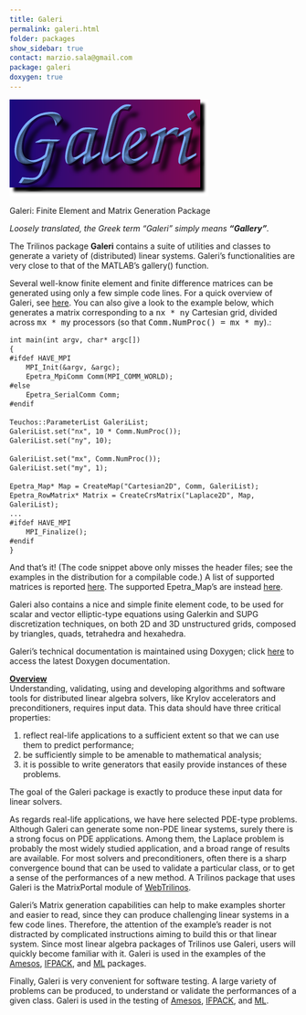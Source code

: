 ```yaml
---
title: Galeri
permalink: galeri.html
folder: packages
show_sidebar: true
contact: marzio.sala@gmail.com
package: galeri
doxygen: true
---
```


![Galeri Logo](images/galeri.png)

Galeri: Finite Element and Matrix Generation Package

_Loosely translated, the Greek term “Galeri” simply means **“Gallery”**._

The Trilinos package **Galeri** contains a suite of utilities and classes to generate a variety of (distributed) linear systems. 
Galeri’s functionalities are very close to that of the MATLAB’s gallery() function.

Several well-know finite element and finite difference matrices can be generated using only a few simple code lines. 
For a quick overview of Galeri, see [here](http://trilinos.org/oldsite/packages/galeri/slides-overview.html). 
You can also give a look to the example below, which generates a matrix corresponding to a <tt>nx * ny</tt> Cartesian grid, 
divided across <tt>mx * my</tt> processors (so that <tt>Comm.NumProc() = mx * my</tt>).:



    int main(int argv, char* argc[])
    {
    #ifdef HAVE_MPI
        MPI_Init(&argv, &argc);
        Epetra_MpiComm Comm(MPI_COMM_WORLD);
    #else
        Epetra_SerialComm Comm;
    #endif

    Teuchos::ParameterList GaleriList;
    GaleriList.set("nx", 10 * Comm.NumProc());
    GaleriList.set("ny", 10);
    
    GaleriList.set("mx", Comm.NumProc());
    GaleriList.set("my", 1);

    Epetra_Map* Map = CreateMap("Cartesian2D", Comm, GaleriList);
    Epetra_RowMatrix* Matrix = CreateCrsMatrix("Laplace2D", Map, GaleriList);
    ...
    #ifdef HAVE_MPI
        MPI_Finalize();
    #endif
    }



And that’s it! (The code snippet above only misses the header files; see the examples in the distribution for a compilable code.) A list of supported matrices is reported [here](http://trilinos.org/docs/dev/packages/galeri/doc/html/gl_GalleryCrsMatrix.html). The supported Epetra_Map’s are instead [here](http://trilinos.org/docs/dev/packages/galeri/doc/html/gl_GalleryMaps.html).

Galeri also contains a nice and simple finite element code, to be used for scalar and vector elliptic-type equations using Galerkin and SUPG discretization techniques, on both 2D and 3D unstructured grids, composed by triangles, quads, tetrahedra and hexahedra.

Galeri’s technical documentation is maintained using Doxygen; click [here](http://trilinos.org/docs/dev/packages/galeri/doc/html/index.html) to access the latest Doxygen documentation.

<span style="text-decoration: underline;">**Overview**</span>  
Understanding, validating, using and developing algorithms and software tools for distributed linear algebra solvers, like Krylov accelerators and preconditioners, requires input data. This data should have three critical properties:

1.  reflect real-life applications to a sufficient extent so that we can use them to predict performance;
2.  be sufficiently simple to be amenable to mathematical analysis;
3.  it is possible to write generators that easily provide instances of these problems.

The goal of the Galeri package is exactly to produce these input data for linear solvers.

As regards real-life applications, we have here selected PDE-type problems. Although Galeri can generate some non-PDE linear systems, surely there is a strong focus on PDE applications. Among them, the Laplace problem is probably the most widely studied application, and a broad range of results are available. For most solvers and preconditioners, often there is a sharp convergence bound that can be used to validate a particular class, or to get a sense of the performances of a new method. A Trilinos package that uses Galeri is the MatrixPortal module of [WebTrilinos](http://trilinos.org/packages/webtrilinos).

Galeri’s Matrix generation capabilities can help to make examples shorter and easier to read, since they can produce challenging linear systems in a few code lines. Therefore, the attention of the example’s reader is not distracted by complicated instructions aiming to build this or that linear system. Since most linear algebra packages of Trilinos use Galeri, users will quickly become familiar with it. Galeri is used in the examples of the [Amesos](amesos.html), [IFPACK](ifpack.html), and [ML](ml.html) packages.

Finally, Galeri is very convenient for software testing. A large variety of problems can be produced, to understand or validate the performances of a given class. Galeri is used in the testing of [Amesos](amesos.html), [IFPACK](ifpack.html), and [ML](ml.html).
